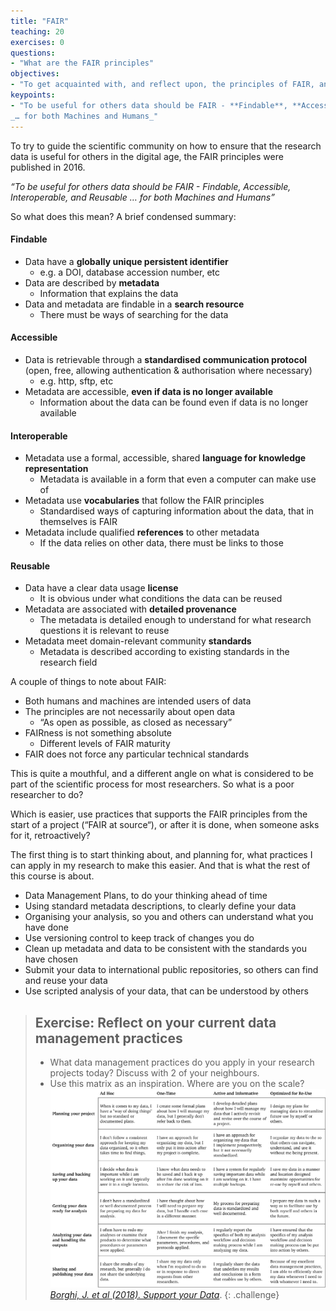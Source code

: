 ```yaml
---
title: "FAIR"
teaching: 20
exercises: 0
questions:
- "What are the FAIR principles"
objectives:
- "To get acquainted with, and reflect upon, the principles of FAIR, and how the course content support those. <TODO>"
keypoints:
- "To be useful for others data should be FAIR - **Findable**, **Accessible**, **Interoperable**, and **Reusable**
_… for both Machines and Humans_"
---
```


To try to guide the scientific community on how to ensure that the research data is useful for others in the digital age, the FAIR principles were published in 2016.

_“To be useful for others data should be FAIR - Findable, Accessible, Interoperable, and Reusable
… for both Machines and Humans”_

So what does this mean? A brief condensed summary:

#### Findable

- Data have a **globally unique persistent identifier**
  - e.g. a DOI, database accession number, etc
- Data are described by **metadata**
  - Information that explains the data
- Data and metadata are findable in a **search resource**
  - There must be ways of searching for the data

#### Accessible

- Data is retrievable through a **standardised communication protocol** (open, free, allowing authentication & authorisation where necessary)
  - e.g. http, sftp, etc
- Metadata are accessible, **even if data is no longer available**
  - Information about the data can be found even if data is no longer available

#### Interoperable

- Metadata use a formal, accessible, shared **language for knowledge representation**
  - Metadata is available in a form that even a computer can make use of
- Metadata use **vocabularies** that follow the FAIR principles
  - Standardised ways of capturing information about the data, that in themselves is FAIR
- Metadata include qualified **references** to other metadata
  - If the data relies on other data, there must be links to those

#### Reusable

- Data have a clear data usage **license**
  - It is obvious under what conditions the data can be reused
- Metadata are associated with **detailed provenance**
  - The metadata is detailed enough to understand for what research questions it is relevant to reuse
- Metadata meet domain-relevant community **standards**
  - Metadata is described according to existing standards in the research field

A couple of things to note about FAIR:
- Both humans and machines are intended users of data
- The principles are not necessarily about open data
  - “As open as possible, as closed as necessary”
- FAIRness is not something absolute
  - Different levels of FAIR maturity
- FAIR does not force any particular technical standards

This is quite a mouthful, and a different angle on what is considered to be part of the scientific process for most researchers. So what is a poor researcher to do?

Which is easier, use practices that supports the FAIR principles from the start of a project (“FAIR at source“), or after it is done, when someone asks for it, retroactively?

The first thing is to start thinking about, and planning for, what practices I can apply in my research to make this easier. And that is what the rest of this course is about.

- Data Management Plans, to do your thinking ahead of time
- Using standard metadata descriptions, to clearly define your data
- Organising your analysis, so you and others can understand what you have done
- Use versioning control to keep track of changes you do
- Clean up metadata and data to be consistent with the standards you have chosen
- Submit your data to international public repositories, so others can find and reuse your data
- Use scripted analysis of your data, that can be understood by others

> ## Exercise: Reflect on your current data management practices
>
> - What data management practices do you apply in your research projects today? Discuss with 2 of your neighbours.
> - Use this matrix as an inspiration. Where are you on the scale?
> ![support-your-data-rubric](../fig/support_your_data_rubric.png)
> [*Borghi, J. et al (2018). Support your Data*](https://doi.org/10.3897/rio.4.e26439).
{: .challenge}


